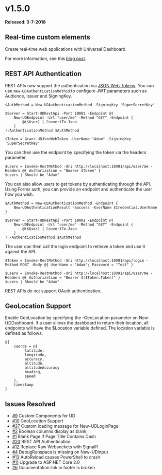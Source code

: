 # v1.5.0

**Released: 3-7-2018**

## Real-time custom elements

Create real-time web applications with Universal Dashboard.

For more information, see this [blog post](https://poshtools.com/2018/02/17/building-real-time-web-apps-powershell-universal-dashboard/).

## REST API Authentication

REST APIs now support the authentication via [JSON Web Tokens](https://jwt.io/). You can use `New-UDAuthenticationMethod` to configure JWT parameters such as Audience, Issuer and SigningKey.

```text
$AuthMethod = New-UDAuthenticationMethod -SigningKey 'SuperSecretKey'

$Server = Start-UDRestApi -Port 10001 -Endpoint @(
    New-UDEndpoint -Url "user/me" -Method "GET" -Endpoint {
        @($User) | ConvertTo-Json
    }
)-AuthenticationMethod $AuthMethod

$Token = Grant-UDJsonWebToken -UserName "Adam" -SigningKey 'SuperSecretKey'
```

You can then use the endpoint by specifying the token via the headers parameter.

```text
$users = Invoke-RestMethod -Uri http://localhost:10001/api/user/me -Headers @{ Authorization = "Bearer $Token" }
$users | Should be "Adam"
```

You can also allow users to get tokens by authenticating through the API. Using Forms auth, you can provide an endpoint and authenticate the user how you wish.

```text
$AuthMethod = New-UDAuthenticationMethod -Endpoint {
    New-UDAuthenticationResult -Success -UserName $Credential.UserName
}

$Server = Start-UDRestApi -Port 10001 -Endpoint @(
    New-UDEndpoint -Url "user/me" -Method "GET" -Endpoint {
        @($User) | ConvertTo-Json
    }
) -AuthenticationMethod $AuthMethod
```

The user can then call the login endpoint to retrieve a token and use it against the API.

```text
$Token = Invoke-RestMethod -Uri http://localhost:10001/api/login -Method POST -Body @{ UserName = "Adam"; Password = "Test" }

$users = Invoke-RestMethod -Uri http://localhost:10001/api/user/me -Headers @{ Authorization = "Bearer $($Token.Token)" }
$users | Should be "Adam"
```

REST APIs do not support OAuth authentication.

## GeoLocation Support

Enable GeoLocation by specifying the -GeoLocation parameter on New-UDDashboard. If a user allows the dashboard to return their location, all endpoints will have the $Location variable defined. The location variable is defined as follows:

```text
@{
    coords = @{
         latitude, 
         longitude,
         accuracy,
         altitude,
         altitudeAccuracy
         heading,
         speed
    },
    timestamp
}
```

## Issues Resolved

* [\#9](https://github.com/ironmansoftware/universal-dashboard/issues/9) Custom Components for UD
* [\#10](https://github.com/ironmansoftware/universal-dashboard/issues/10) GeoLocation Support
* [\#27](https://github.com/ironmansoftware/universal-dashboard/issues/27) Custom loading message for New-UDLoginPage
* [\#2](https://github.com/ironmansoftware/universal-dashboard/issues/2) Boolean columns display as blank
* [\#1](https://github.com/ironmansoftware/universal-dashboard/issues/1) Blank Page If Page Title Contains Dash
* [\#20](https://github.com/ironmansoftware/universal-dashboard/issues/20) REST API Authentication
* [\#12](https://github.com/ironmansoftware/universal-dashboard/issues/12) Replace Raw Websockets with SignalR
* [\#4](https://github.com/ironmansoftware/universal-dashboard/issues/4) DebugRunspace is missing on New-UDInput
* [\#13](https://github.com/ironmansoftware/universal-dashboard/issues/13) AutoReload causes PowerShell to crash
* [\#11](https://github.com/ironmansoftware/universal-dashboard/issues/11) Upgrade to ASP.NET Core 2.0
* [\#6](https://github.com/ironmansoftware/universal-dashboard/issues/6) Documentation link in footer is broken

